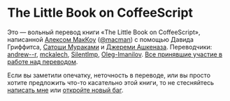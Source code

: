 The Little Book on CoffeeScript
===============================

Это — вольный перевод книги «The Little Book on CoffeeScript», написанной [Алексом МакКоу][1] ([@macman][2]) с помощью Давида Гриффитса, [Сатоши Мураками][3] и [Джереми Ашкеназа][4]. Переводчики: [andrew--r](https://github.com/andrew--r), [mckalech](https://github.com/mckalech), [SilentImp](https://github.com/SilentImp), [Oleg-Imanilov](https://github.com/Oleg-Imanilov). [Все принявшие участие в работе над переводом](https://github.com/andrew--r/the-little-book-on-coffeescript/graphs/contributors).

Если вы заметили опечатку, неточность в переводе, или вы просто хотите предложить что-то касательно этой книги, то не стесняйтесь [написать мне][6] или [откройте новый баг][7].

[1]: http://alexmaccaw.co.uk
[2]: http://twitter.com/maccman
[3]: https://github.com/satyr
[4]: https://github.com/jashkenas
[6]: mailto:scorpion21.97@gmail.com
[7]: https://github.com/andrew--r/the-little-book-on-coffeescript/issues/new
